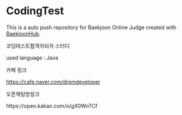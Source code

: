 # CodingTest
This is a auto push repository for Baekjoon Online Judge created with [BaekjoonHub](https://github.com/BaekjoonHub/BaekjoonHub).




<p>코딩테스트합격자되자 스터디</p>
  
used language : Java 
<p>카페 링크</p>
  
https://cafe.naver.com/dremdeveloper
<p> 오픈채팅방링크</p>
https://open.kakao.com/o/gX0WnTCf
